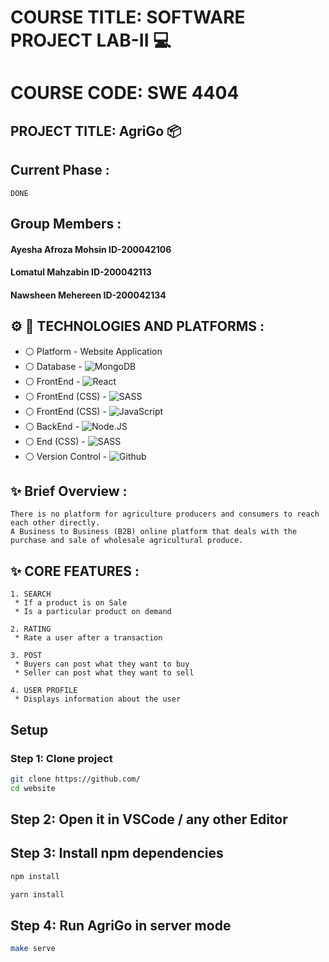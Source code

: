 # COURSE TITLE: SOFTWARE PROJECT LAB-II :computer:
# COURSE CODE: SWE 4404
## PROJECT TITLE: AgriGo :package:

## Current Phase :
```
DONE
```

## Group Members :
 #### Ayesha Afroza Mohsin  ID-200042106
 #### Lomatul Mahzabin ID-200042113
 #### Nawsheen Mehereen ID-200042134

 

## :gear: :wrench: TECHNOLOGIES AND PLATFORMS :
* :white_circle:  Platform   - Website Application
* :white_circle:  Database   - ![MongoDB](https://img.shields.io/badge/MongoDB-4EA94B?style=for-the-badge&logo=mongodb&logoColor=white)
* :white_circle:  FrontEnd - ![React]([htte&logo=Ne&logoColor=brightgreen](https://img.shields.io/badge/React-20232A?style=for-the-badge&logo=react&logoColor=61DAFB))
* :white_circle:  FrontEnd (CSS) - ![SASS](https://img.shields.io/badge/Sass-CC6699?style=for-the-badge&logo=sass&logoColor=white)
* :white_circle:  FrontEnd (CSS) - ![JavaScript]([htte](https://img.shields.io/badge/JavaScript-F7DF1E?style=for-the-badge&logo=javascript&logoColor=black))
* :white_circle:  BackEnd  - ![Node.JS]([hor=white](https://img.shields.io/badge/Node.js-43853D?style=for-the-badge&logo=node.js&logoColor=white))
* :white_circle:  End (CSS) - ![SASS](https://img.shields.io/badge/Sass-CC6699?style=for-the-badge&logo=sass&logoColor=white)
* :white_circle:  Version Control - ![Github](https://img.shields.io/badge/GitHub-108000?style=for-the-badge&logo=github&logoColor=white)





##  :sparkles: Brief Overview : 
```
There is no platform for agriculture producers and consumers to reach each other directly.
A Business to Business (B2B) online platform that deals with the purchase and sale of wholesale agricultural produce.
 ```


 ##  :sparkles: CORE FEATURES : 
 ```
 1. SEARCH
  * If a product is on Sale
  * Is a particular product on demand
 
 ```
 
 ```
 2. RATING
  * Rate a user after a transaction
 ```
 
 
 ```
 3. POST
  * Buyers can post what they want to buy
  * Seller can post what they want to sell
 ```
 
 
 ```
 4. USER PROFILE
  * Displays information about the user
 ```



## Setup
### Step 1: Clone project

```sh
git clone https://github.com/
cd website
```

## Step 2: Open it in VSCode / any other Editor


## Step 3: Install npm dependencies

```sh
npm install
```
```sh
yarn install
```

## Step 4: Run AgriGo in server mode

```sh
make serve
```


